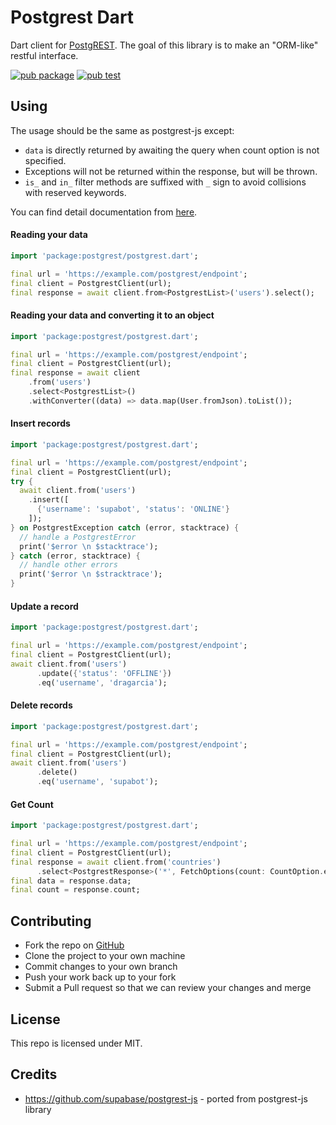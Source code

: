 # Postgrest Dart

Dart client for [PostgREST](https://postgrest.org). The goal of this library is to make an "ORM-like" restful interface.

[![pub package](https://img.shields.io/pub/v/postgrest.svg)](https://pub.dev/packages/postgrest)
[![pub test](https://github.com/supabase/postgrest-dart/workflows/Test/badge.svg)](https://github.com/supabase/postgrest-dart/actions?query=workflow%3ATest)

## Using

The usage should be the same as postgrest-js except:

- `data` is directly returned by awaiting the query when count option is not specified.
- Exceptions will not be returned within the response, but will be thrown. 
- `is_` and `in_` filter methods are suffixed with `_` sign to avoid collisions with reserved keywords.

You can find detail documentation from [here](https://supabase.com/docs/reference/dart/select).

#### Reading your data

```dart
import 'package:postgrest/postgrest.dart';

final url = 'https://example.com/postgrest/endpoint';
final client = PostgrestClient(url);
final response = await client.from<PostgrestList>('users').select();
```

#### Reading your data and converting it to an object
  
```dart
import 'package:postgrest/postgrest.dart';

final url = 'https://example.com/postgrest/endpoint';
final client = PostgrestClient(url);
final response = await client
    .from('users')
    .select<PostgrestList>()
    .withConverter((data) => data.map(User.fromJson).toList());
```

#### Insert records

```dart
import 'package:postgrest/postgrest.dart';

final url = 'https://example.com/postgrest/endpoint';
final client = PostgrestClient(url);
try {
  await client.from('users')
    .insert([
      {'username': 'supabot', 'status': 'ONLINE'}
    ]);
} on PostgrestException catch (error, stacktrace) {
  // handle a PostgrestError
  print('$error \n $stacktrace');
} catch (error, stacktrace) {
  // handle other errors
  print('$error \n $stracktrace');
}
```

#### Update a record

```dart
import 'package:postgrest/postgrest.dart';

final url = 'https://example.com/postgrest/endpoint';
final client = PostgrestClient(url);
await client.from('users')
      .update({'status': 'OFFLINE'})
      .eq('username', 'dragarcia');
```

#### Delete records

```dart
import 'package:postgrest/postgrest.dart';

final url = 'https://example.com/postgrest/endpoint';
final client = PostgrestClient(url);
await client.from('users')
      .delete()
      .eq('username', 'supabot');
```

#### Get Count

```dart
import 'package:postgrest/postgrest.dart';

final url = 'https://example.com/postgrest/endpoint';
final client = PostgrestClient(url);
final response = await client.from('countries')
      .select<PostgrestResponse>('*', FetchOptions(count: CountOption.exact));
final data = response.data;
final count = response.count;
```

## Contributing

- Fork the repo on [GitHub](https://github.com/supabase/postgrest-dart)
- Clone the project to your own machine
- Commit changes to your own branch
- Push your work back up to your fork
- Submit a Pull request so that we can review your changes and merge

## License

This repo is licensed under MIT.

## Credits

- https://github.com/supabase/postgrest-js - ported from postgrest-js library
